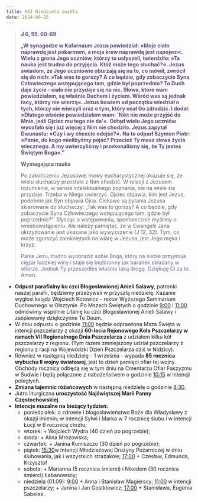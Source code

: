 ```yaml
---
title: XXI Niedziela zwykła
date: 2024-08-25
---
```


> **<span style="color: #5D4587;">J 6, 55. 60-69 </span>**
>
> **<span style="color: #5D4587;">„W synagodze w Kafarnaum Jezus powiedział: »Moje ciało naprawdę jest pokarmem, a moja krew naprawdę jest napojem«. Wielu z grona Jego uczniów, którzy to usłyszeli, twierdziło: »Ta nauka jest trudna do przyjęcia. Któż może tego słuchać?«. Jezus świadom, że Jego uczniowie oburzają się na to, co mówił, zwrócił się do nich: »Tak was to gorszy? A co będzie, gdy zobaczycie Syna Człowieczego wstępującego tam, gdzie był poprzednio? To Duch daje życie - ciało nie przydaje się na nic. Słowa, które wam powiedziałem, są właśnie Duchem i życiem. Wśród was są jednak tacy, którzy nie wierzą«. Jezus bowiem od początku wiedział o tych, którzy nie wierzyli oraz o tym, który miał Go zdradzić. I dodał: »Dlatego właśnie powiedziałem wam: 'Nikt nie może przyjść do Mnie, jeśli Ojciec mu tego nie da'«. Odtąd wielu Jego uczniów wycofało się i już więcej z Nim nie chodziło. Jezus zapytał Dwunastu: »Czy i wy chcecie odejść?«. Na to odparł Szymon Piotr: »Panie, do kogo mielibyśmy pójść? Przecież Ty masz słowa życia wiecznego. A my uwierzyliśmy i przekonaliśmy się, że Ty jesteś Świętym Boga«.”</span>**
>
>
>
> **Wymagająca nauka**
>
> Po zakończeniu Jezusowej mowy eucharystycznej okazuje się, że wielu słuchaczy przestało z Nim chodzić. W relacji z Jezusem rozumienie, w sensie intelektualnego poznania, nie na wiele się przydaje. Trzeba w Niego uwierzyć. Ojciec objawia, kim jest Jezus, podobnie jak Syn objawia Ojca. Ciekawe są pytania Jezusa skierowane do słuchaczy: „Tak was to gorszy? A co będzie, gdy zobaczycie Syna Człowieczego wstępującego tam, gdzie był poprzednio?". Słysząc o wstępowaniu, spontanicznie myślimy o wniebowstąpieniu. Ale należy pamiętać, że w Ewangelii Jana ukrzyżowanie jest ukazane jako wywyższenie (J 12, 32). Tym, co może zgorszyć zamkniętych na wiarę w Jezusa, jest Jego męka i krzyż.
>
> <span style="color: #666699;">Panie Jezu, trudno wyobrazić sobie Boga, który na siebie przyjmuje ciężar ludzkiej winy i staje się bezbronny jak baranek składany w ofierze. Jednak Ty przeszedłeś właśnie taką drogę. Dziękuję Ci za to. Amen.
> &nbsp;

- **Odpust parafialny ku czci Błogosławionej Anieli Salawy**, patronki naszej parafii, będziemy przeżywali w przyszłą niedzielę. Kazanie wygłosi ksiądz Wojciech Kotowicz - rektor Wyższego Seminarium Duchownego w Olsztynie. Po Mszach Świętych o godzinie <u>9:00</u> i <u>11:00</u> odmówimy wspólnie Litanię ku czci Błogosławionej Anieli Salawy i zaśpiewamy dziękczynne Te Deum.
- W dniu odpustu o godzinie <u>11:00</u> będzie odprawiona Msza Święta w intencji pszczelarzy z okazji **60-lecia Rejonowego Koła Pszczelarzy w ramach VII Regionalnego Dnia Pszczelarza** z udziałem kilku kół pszczelarzy z regionu. (Tym razem zmniejszony udział pszczelarzy z regionu z racji na Wojewódzki Dzień Pszczelarza dziś w Nidzicy).
- Również w następną niedzielę - 1 września - wypada **85 rocznica wybuchu II wojny światowej**, jest to dzień pamięci ofiar tej wojny. Obchody rocznicy odbędą się w tym dniu na Cmentarzu Ofiar Faszyzmu w Sudwie i będą połączone z nabożeństwem o godzinie <u>10:15</u> w intencji poległych.
- **Zmiana tajemnic różańcowych** w następną niedzielę o godzinie <u>8:30</u>.
- Jutro liturgiczna **uroczystość Najświętszej Marii Panny Częstochowskiej**.
- **Intencje mszalne na bieżący tydzień:**
  - poniedziałek: o zdrowie i błogosławieństwo Boże dla Władysławy z okazji imienin; w intencji Sylwi i Marka w 7 rocznicę ślubu i w intencji Łucji w 6 rocznicę chrztu;
  - wtorek: + Wojciech Wydra (40 dzień po pogrzebie);
  - środa: + Alina Mrozowska;
  - czwartek: + Janina Kumiszczo (30 dzień po pogrzebie);
  - piątek: <u>15:30</u>w intencji Młodzieżowej Drużyny Pożarniczej w dniu ślubowania, jak i wszystkich strażaków; <u>17:00</u> + Czesław, Edmunda, Krzysztof
  - sobota: + Marianna (5 rocznica śmierci) i Nikodem (30 rocznica śmierci) Łabanowscy;
  - niedziela (01.09): <u>9:00</u> + Anna i Stanisław Magierscy; <u>11:00</u> w intencji pszczelarzy; + Janina i Jan Gostkiewicz; <u>17:00</u> + Stanisława, Eugenia Sabelek.
